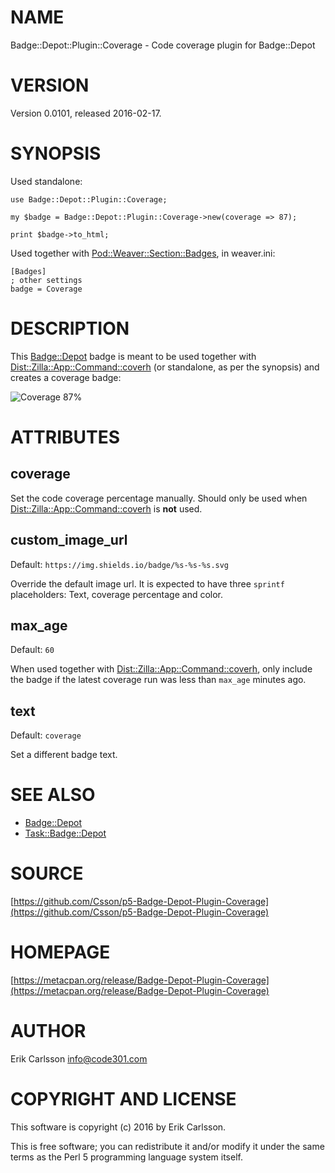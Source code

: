 # NAME

Badge::Depot::Plugin::Coverage - Code coverage plugin for Badge::Depot

# VERSION

Version 0.0101, released 2016-02-17.

# SYNOPSIS

Used standalone:

    use Badge::Depot::Plugin::Coverage;

    my $badge = Badge::Depot::Plugin::Coverage->new(coverage => 87);

    print $badge->to_html;

Used together with [Pod::Weaver::Section::Badges](https://metacpan.org/pod/Pod::Weaver::Section::Badges), in weaver.ini:

    [Badges]
    ; other settings
    badge = Coverage

# DESCRIPTION

This [Badge::Depot](https://metacpan.org/pod/Badge::Depot) badge is meant to be used together with [Dist::Zilla::App::Command::coverh](https://metacpan.org/pod/Dist::Zilla::App::Command::coverh) (or standalone, as per the synopsis) and creates a coverage badge:

![Coverage 87%](https://img.shields.io/badge/coverage-87%-orange.svg)

# ATTRIBUTES

## coverage

Set the code coverage percentage manually. Should only be used when [Dist::Zilla::App::Command::coverh](https://metacpan.org/pod/Dist::Zilla::App::Command::coverh) is **not** used.

## custom\_image\_url

Default: `https://img.shields.io/badge/%s-%s-%s.svg`

Override the default image url. It is expected to have three `sprintf` placeholders: Text, coverage percentage and color.

## max\_age

Default: `60`

When used together with [Dist::Zilla::App::Command::coverh](https://metacpan.org/pod/Dist::Zilla::App::Command::coverh), only include the badge if the latest coverage run was less than `max_age` minutes ago.

## text

Default: `coverage`

Set a different badge text.

# SEE ALSO

- [Badge::Depot](https://metacpan.org/pod/Badge::Depot)
- [Task::Badge::Depot](https://metacpan.org/pod/Task::Badge::Depot)

# SOURCE

[https://github.com/Csson/p5-Badge-Depot-Plugin-Coverage](https://github.com/Csson/p5-Badge-Depot-Plugin-Coverage)

# HOMEPAGE

[https://metacpan.org/release/Badge-Depot-Plugin-Coverage](https://metacpan.org/release/Badge-Depot-Plugin-Coverage)

# AUTHOR

Erik Carlsson <info@code301.com>

# COPYRIGHT AND LICENSE

This software is copyright (c) 2016 by Erik Carlsson.

This is free software; you can redistribute it and/or modify it under
the same terms as the Perl 5 programming language system itself.

